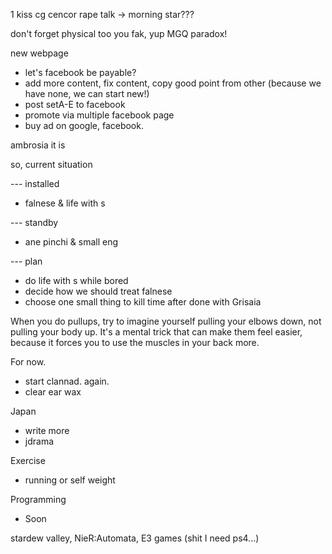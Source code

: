 1 kiss cg 
cencor rape talk -> morning star???

don't forget physical too you fak, yup MGQ paradox!

new webpage
- let's facebook be payable?
- add more content, fix content, copy good point from other (because we have none, we can start new!)
- post setA-E to facebook
- promote via multiple facebook page
- buy ad on google, facebook.

ambrosia it is

so, current situation

--- installed
- falnese & life with s

--- standby
- ane pinchi & small eng

--- plan
- do life with s while bored
- decide how we should treat falnese
- choose one small thing to kill time after done with Grisaia

When you do pullups, try to imagine yourself pulling your elbows down, not pulling your body up. It's a mental trick that can make them feel easier, because it forces you to use the muscles in your back more.

For now.
- start clannad. again.
- clear ear wax

Japan
- write more
- jdrama

Exercise
- running or self weight

Programming
- Soon

stardew valley, 
NieR:Automata,
E3 games (shit I need ps4...)


